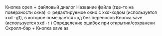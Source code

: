 Кнопка open + файловый диалог
Название файла (где-то на поверхности окна) ☺
редактируемое окно с xxd-кодом (используется xxd -g1), в которое помещается код без переносов
Кнопка save (используется xxd -r )
Определение ошибок при открытии/сохранени
Скролл-бар + Кнопка save as 
